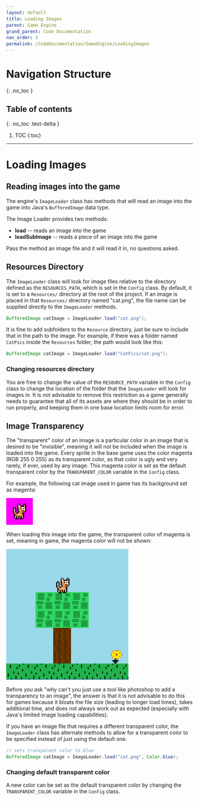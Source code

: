 ```yaml
---
layout: default
title: Loading Images
parent: Game Engine
grand_parent: Code Documentation
nav_order: 3
permalink: /CodeDocumentation/GameEngine/LoadingImages
---
```


# Navigation Structure
{: .no_toc }

## Table of contents
{: .no_toc .text-delta }

1. TOC
{:toc}

---

# Loading Images

## Reading images into the game

The engine's `ImageLoader` class has methods that will read an image into the game into Java's `BufferedImage` data type.

The Image Loader provides two methods:
- **load** -- reads an image into the game
- **loadSubImage** -- reads a piece of an image into the game

Pass the method an image file and it will read it in, no questions asked.

## Resources Directory

The `ImageLoader` class will look for image files relative to the directory defined as the `RESOURCES_PATH`,
which is set in the `Config` class. By default, it is set to a `Resources/` directory at the root of the project.
If an image is placed in that `Resources/` directory named "cat.png", the file name can be supplied directly
to the `ImageLoader` methods.

```java
BufferedImage catImage = ImageLoader.load("cat.png");
```

It is fine to add subfolders to the `Resource` directory, just be sure to include that in the path to the image.
For example, if there was a folder named `CatPics` inside the `Resources` folder, the path would look like this:

```java
BufferedImage catImage = ImageLoader.load("CatPics/cat.png");
```

### Changing resources directory

You are free to change the value of the `RESOURCE_PATH` variable in the `Config` class to change the location
of the folder that the `ImageLoader` will look for images in. It is not advisable to remove this restriction as a game
generally needs to guarantee that all of its assets are where they should be in order to run properly, and keeping them in one
base location limits room for error.

## Image Transparency

The "transparent" color of an image is a particular color in an image that is desired to be "invisible", meaning it will not be included
when the image is loaded into the game. Every sprite in the base game uses the color magenta (RGB 255 0 255) as its transparent color,
as that color is ugly and very rarely, if ever, used by any image. This magenta color is set as the default transparent color by
the `TRANSPARENT_COLOR` variable in the `Config` class.

For example, the following cat image used in game has its background set as magenta:

![cat sprite](../../assets/images/cat-sprite.png)

When loading this image into the game, the transparent color of magenta is set, meaning in game, the magenta color will not be shown:

![Game Screen 4](../../assets/images/game-screen-4.png)

Before you ask "why can't you just use a tool like photoshop to add a transparency to an image", the answer is that it is not advisable to do this
for games because it bloats the file size (leading to longer load times), takes additional time, and does not always work out as expected (especially with Java's limited image loading capabilities).

If you have an image file that requires a different transparent color, the `ImageLoader` class has alternate methods
to allow for a transparent color to be specified instead of just using the default one.

```java
// sets transparent color to blue
BufferedImage catImage = ImageLoader.load("cat.png", Color.blue);
```

### Changing default transparent color

A new color can be set as the default transparent color by changing the `TRANSPARENT_COLOR` variable in the `Config` class.